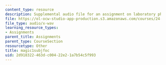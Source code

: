 ```yaml
---
content_type: resource
description: Supplemental audio file for an assignment on laboratory phonology.
file: https://ol-ocw-studio-app-production.s3.amazonaws.com/courses/24-910-topics-in-linguistic-theory-laboratory-phonology-spring-2007/2d918322463dc00422e21a7b54c5f993_magic1subjfoc.wav
file_type: audio/x-wav
learning_resource_types:
- Assignments
parent_title: Assignments
parent_type: CourseSection
resourcetype: Other
title: magic1subjfoc
uid: 2d918322-463d-c004-22e2-1a7b54c5f993
---
```

